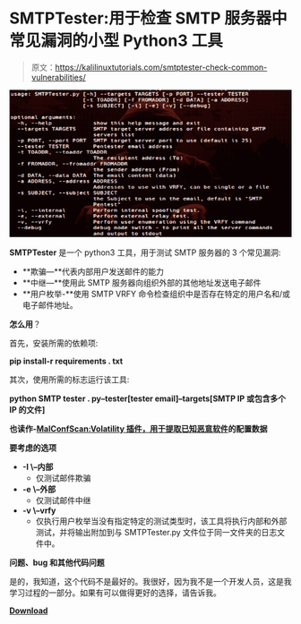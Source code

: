 # SMTPTester:用于检查 SMTP 服务器中常见漏洞的小型 Python3 工具

> 原文：<https://kalilinuxtutorials.com/smtptester-check-common-vulnerabilities/>

[![SMTPTester : Small Python3 Tool To Check Common Vulnerabilities In SMTP Servers](img//650febbb49702cc4b827b73bdd66425e.png "SMTPTester : Small Python3 Tool To Check Common Vulnerabilities In SMTP Servers")](https://1.bp.blogspot.com/-2dViqwTuBso/XaVTShad9FI/AAAAAAAAC7g/E5euH3VUfkUVPDNBz0vaxI0V037KUp8KQCLcBGAsYHQ/s1600/SMTPTester%2B%25281%2529.png)

**SMTPTester** 是一个 python3 工具，用于测试 SMTP 服务器的 3 个常见漏洞:

*   **欺骗—**代表内部用户发送邮件的能力
*   **中继—**使用此 SMTP 服务器向组织外部的其他地址发送电子邮件
*   **用户枚举-**使用 SMTP VRFY 命令检查组织中是否存在特定的用户名和/或电子邮件地址。

**怎么用**？

首先，安装所需的依赖项:

**pip install-r requirements . txt**

其次，使用所需的标志运行该工具:

**python SMTP tester . py–tester[tester email]–targets[SMTP IP 或包含多个 IP 的文件]**

**也读作-[MalConfScan:Volatility 插件，用于提取已知恶意软件](https://kalilinuxtutorials.com/malconfscan-extracts-configuration-data-malware/)的配置数据**

**要考虑的选项**

*   **-I \–内部**
    *   仅测试邮件欺骗
*   **-e \–外部**
    *   仅测试邮件中继
*   **-v \–vrfy**
    *   仅执行用户枚举当没有指定特定的测试类型时，该工具将执行内部和外部测试，并将输出附加到与 SMTPTester.py 文件位于同一文件夹的日志文件中。

**问题、bug 和其他代码问题**

是的，我知道，这个代码不是最好的。我很好，因为我不是一个开发人员，这是我学习过程的一部分。如果有可以做得更好的选择，请告诉我。

[**Download**](https://github.com/xFreed0m/SMTPTester)